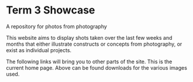 Term 3 Showcase
=============

A repository for photos from photography

This website aims to display shots taken over the last few weeks and months that either illustrate constructs or concepts 
from photography, or exist as individual projects.

The following links will bring you to other parts of the site. This is the current home page.
Above can be found downloads for the various images used.



